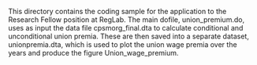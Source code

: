 This directory contains the coding sample for the application to the Research Fellow position at RegLab. The main dofile, union_premium.do, uses as input the data file
cpsmorg_final.dta to calculate conditional and unconditional union premia. These are then saved into a separate dataset, unionpremia.dta, which is used to 
plot the union wage premia over the years and produce the figure Union_wage_premium.
